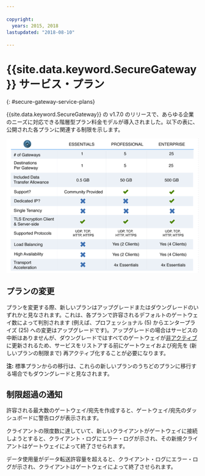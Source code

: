 ```yaml
---

copyright:
  years: 2015, 2018
lastupdated: "2018-08-10"

---
```


# {{site.data.keyword.SecureGateway}} サービス・プラン
{: #secure-gateway-service-plans}

{{site.data.keyword.SecureGateway}} の v1.7.0 のリリースで、あらゆる企業のニーズに対応できる階層型プラン料金モデルが導入されました。以下の表に、公開された各プランに関連する制限を示します。

![階層型プラン・モデル](./images/planDetails.png?raw=true "階層型プラン・モデル")

## プランの変更
プランを変更する際、新しいプランはアップグレードまたはダウングレードのいずれかと見なされます。これは、各プランで許容されるデフォルトのゲートウェイ数によって判別されます (例えば、プロフェッショナル (5) からエンタープライズ (25) への変更はアップグレードです)。アップグレードの場合はサービスの中断はありませんが、ダウングレードではすべてのゲートウェイが[非アクティブ](/docs/services/SecureGateway/securegateway_faq.html#states)に更新されるため、サービスをリストアする前にゲートウェイおよび宛先を (新しいプランの制限まで) 再アクティブ化することが必要になります。

<b>注:</b> 標準プランからの移行は、これらの新しいプランのうちどのプランに移行する場合でもダウングレードと見なされます。


## 制限超過の通知
許容される最大数のゲートウェイ/宛先を作成すると、ゲートウェイ/宛先のダッシュボードに警告ログが表示されます。

クライアントの限度数に達していて、新しいクライアントがゲートウェイに接続しようとすると、クライアント・ログにエラー・ログが示され、その新規クライアントはゲートウェイによって終了させられます。

データ使用量がデータ転送許容量を超えると、クライアント・ログにエラー・ログが示され、クライアントはゲートウェイによって終了させられます。
